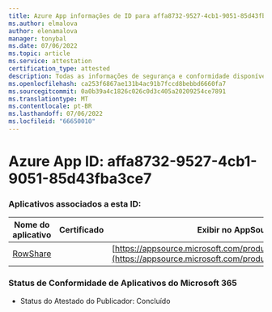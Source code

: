 ```yaml
---
title: Azure App informações de ID para affa8732-9527-4cb1-9051-85d43fba3ce7
ms.author: elmalova
author: elenamalova
manager: tonybal
ms.date: 07/06/2022
ms.topic: article
ms.service: attestation
certification_type: attested
description: Todas as informações de segurança e conformidade disponíveis para affa8732-9527-4cb1-9051-85d43fba3ce7.
ms.openlocfilehash: ca253f6867ae131b4ac91b7fccd8bebbd6660fa7
ms.sourcegitcommit: 0a0b39a4c1826c026c0d3c405a20209254ce7891
ms.translationtype: MT
ms.contentlocale: pt-BR
ms.lasthandoff: 07/06/2022
ms.locfileid: "66650010"
---
```

# <a name="azure-app-id-affa8732-9527-4cb1-9051-85d43fba3ce7"></a>Azure App ID: affa8732-9527-4cb1-9051-85d43fba3ce7


### <a name="apps-associated-with-this-id"></a>Aplicativos associados a esta ID:
| **Nome do aplicativo** | **Certificado** | **Exibir no AppSource** |
|--------------|---------------|-----------------------|
| [RowShare](../forward/WA200002567.md) |  | [https://appsource.microsoft.com/product/office/WA200002567](https://appsource.microsoft.com/product/office/WA200002567) |

### <a name="microsoft-365-app-compliance-status"></a>Status de Conformidade de Aplicativos do Microsoft 365
- Status do Atestado do Publicador: Concluído
